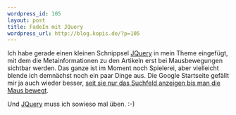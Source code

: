 ```yaml
--- 
wordpress_id: 105
layout: post
title: FadeIn mit JQuery
wordpress_url: http://blog.kopis.de/?p=105
---
```


Ich habe gerade einen kleinen Schnippsel <a href="http://jquery.com">JQuery</a> in mein Theme eingef&uuml;gt, mit dem die Metainformationen zu den Artikeln erst bei Mausbewegungen sichtbar werden. Das ganze ist im Moment noch Spielerei, aber vielleicht blende ich demn&auml;chst noch ein paar Dinge aus. Die Google Startseite gef&auml;llt mir ja auch wieder besser, <a href="http://googleblog.blogspot.com/2009/12/now-you-see-it-now-you-dont.html">seit sie nur das Suchfeld anzeigen bis man die Maus bewegt</a>.

Und <a href="http://jquery.com">JQuery</a> muss ich sowieso mal üben. :-)
  
